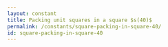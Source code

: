```yaml
---
layout: constant
title: Packing unit squares in a square $s(40)$
permalink: /constants/square-packing-in-square-40/
id: square-packing-in-square-40
---
```

